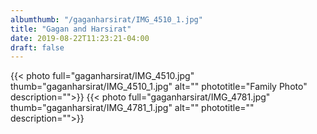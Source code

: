 ```yaml
---
albumthumb: "/gaganharsirat/IMG_4510_1.jpg"
title: "Gagan and Harsirat"
date: 2019-08-22T11:23:21-04:00
draft: false
---
```



{{< photo full="gaganharsirat/IMG_4510.jpg" thumb="gaganharsirat/IMG_4510_1.jpg" alt="" phototitle="Family Photo" description="">}}
{{< photo full="gaganharsirat/IMG_4781.jpg" thumb="gaganharsirat/IMG_4781_1.jpg" alt="" phototitle="" description="">}}